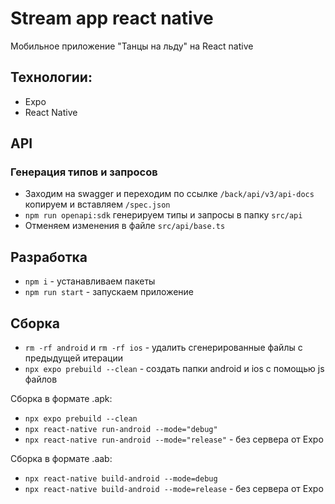 # Stream app react native

Мобильное приложение "Танцы на льду" на React native

## Технологии:

- Expo
- React Native

## API

### Генерация типов и запросов

- Заходим на swagger и переходим по ссылке `/back/api/v3/api-docs` копируем и вставляем `/spec.json`
- `npm run openapi:sdk` генерируем типы и запросы в папку `src/api`
- Отменяем изменения в файле `src/api/base.ts`

## Разработка

- `npm i` - устанавливаем пакеты
- `npm run start` - запускаем приложение

## Сборка

- `rm -rf android` и `rm -rf ios` - удалить сгенерированные файлы с предыдущей итерации
- `npx expo prebuild --clean` - создать папки android и ios с помощью js файлов

Сборка в формате .apk:

- `npx expo prebuild --clean`
- `npx react-native run-android --mode="debug"`
- `npx react-native run-android --mode="release"` - без сервера от Expo

Сборка в формате .aab:

- `npx react-native build-android --mode=debug`
- `npx react-native build-android --mode=release` - без сервера от Expo

